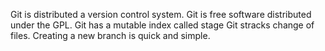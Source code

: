 Git is distributed a version control system.
Git is free software distributed under the GPL.
Git has a mutable index called stage
Git stracks change of files.
Creating a new branch is quick and simple.
